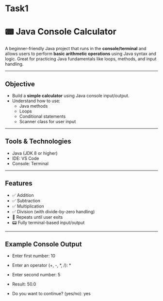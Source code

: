# Task1
# 📟 Java Console Calculator

A beginner-friendly Java project that runs in the **console/terminal** and allows users to perform **basic arithmetic operations** using Java syntax and logic. Great for practicing Java fundamentals like loops, methods, and input handling.

---

## Objective

- Build a **simple calculator** using Java console input/output.
- Understand how to use:
  - Java methods
  - Loops
  - Conditional statements
  - Scanner class for user input

---

##  Tools & Technologies

- Java (JDK 8 or higher)
- IDE: VS Code 
- Console: Terminal

---

##  Features

- ✅ Addition
- ✅ Subtraction
- ✅ Multiplication
- ✅ Division (with divide-by-zero handling)
- 🔁 Repeats until user exits
- 📟 Fully terminal-based input/output

---
## Example Console Output


- Enter first number: 10
- Enter an operator (+, -, *, /): *
- Enter second number: 5
- Result: 50.0

- Do you want to continue? (yes/no): yes
